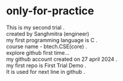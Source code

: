 # only-for-practice
This is my second trial  .
<br>
created by Sanghmitra (engineer)
<br>
my first programming language is C .
<br>
course name - btech.CSE(core) .
<br>
explore github first time...
<br>
my github account created on 27 april 2024 .
<br>
my first repo is First Trial Demo .
<br>
It is used for next line in github .
